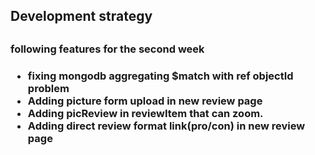 <h2>Development strategy<h2>

<h3>following features for the second week <h3>

<ul>
<li>fixing mongodb aggregating $match with ref objectId problem</li>
<li>Adding picture form upload in new review page</li>
<li>Adding picReview in reviewItem that can zoom.</li>
<li>Adding direct review format link(pro/con) in new review page</li>

</ul>
